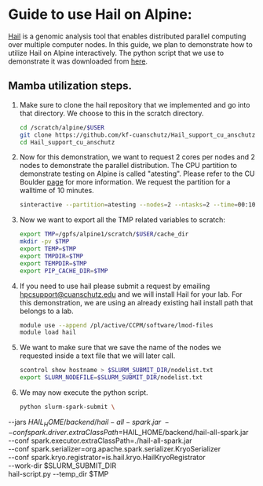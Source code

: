 Guide to use Hail on Alpine:
============================

[Hail](https://hail.is/references.html) is a genomic analysis tool that enables distributed parallel computing over multiple computer nodes.
In this guide, we plan to demonstrate how to utilize Hail on Alpine interactively. The python script that we use to demonstrate it was downloaded from [here](https://hail.is/docs/0.2/install/other-cluster.html).

## Mamba utilization steps.

1) Make sure to clone the hail repository that we implemented and go into that directory.
   We choose to this in the scratch directory.

   ```bash
   cd /scratch/alpine/$USER
   git clone https://github.com/kf-cuanschutz/Hail_support_cu_anschutz.git
   cd Hail_support_cu_anschutz
   ```

3) Now for this demonstration, we want to request 2 cores per nodes and 2 nodes to demonstrate the parallel distribution.
   The CPU partition to demonstrate testing on Alpine is called "atesting". Please refer to the CU Boulder [page](https://curc.readthedocs.io/en/latest/clusters/alpine/alpine-hardware.html) for more information.
   We request the partition for a walltime of 10 minutes.

   ```bash
   sinteractive --partition=atesting --nodes=2 --ntasks=2 --time=00:10:00
   ```

4) Now we want to export all the TMP related variables to scratch:

   ```bash
   export TMP=/gpfs/alpine1/scratch/$USER/cache_dir
   mkdir -pv $TMP
   export TEMP=$TMP
   export TMPDIR=$TMP
   export TEMPDIR=$TMP
   export PIP_CACHE_DIR=$TMP
   ```

5) If you need to use hail please submit a request by emailing hpcsupport@cuanschutz.edu and we will install Hail for your lab.
   For this demonstration, we are using an already existing hail install path that belongs to a lab.

   ```bash   
   module use --append /pl/active/CCPM/software/lmod-files
   module load hail
   ```

6) We want to make sure that we save the name of the nodes we requested inside a text file that we will later call.

   ```bash
   scontrol show hostname > $SLURM_SUBMIT_DIR/nodelist.txt
   export SLURM_NODEFILE=$SLURM_SUBMIT_DIR/nodelist.txt
   ```
7) We may now execute the python script.

   ```bash
   python slurm-spark-submit \
--jars $HAIL_HOME/backend/hail-all-spark.jar \
--conf spark.driver.extraClassPath=$HAIL_HOME/backend/hail-all-spark.jar \
--conf spark.executor.extraClassPath=./hail-all-spark.jar \
--conf spark.serializer=org.apache.spark.serializer.KryoSerializer \
--conf spark.kryo.registrator=is.hail.kryo.HailKryoRegistrator \
--work-dir $SLURM_SUBMIT_DIR \
hail-script.py --temp_dir $TMP
   ```

